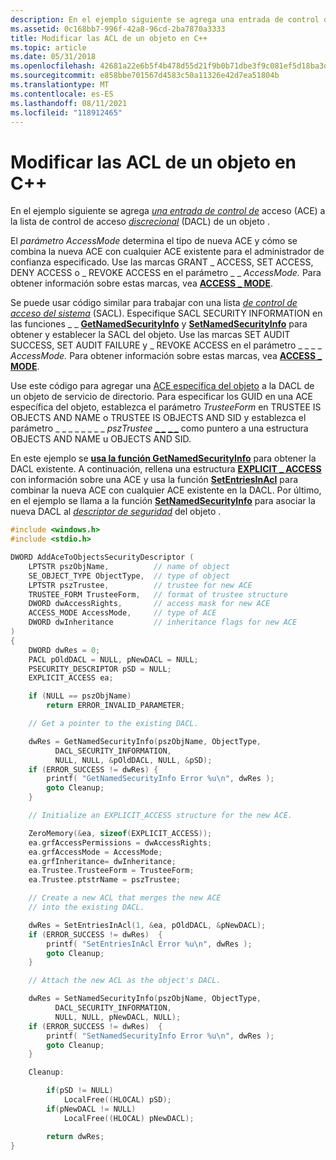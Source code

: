 ```yaml
---
description: En el ejemplo siguiente se agrega una entrada de control de acceso (ACE) a la lista de control de acceso discrecional (DACL) de un objeto .
ms.assetid: 0c168bb7-996f-42a8-96cd-2ba7870a3333
title: Modificar las ACL de un objeto en C++
ms.topic: article
ms.date: 05/31/2018
ms.openlocfilehash: 42681a22e6b5f4b478d55d21f9b0b71dbe3f9c081ef5d18ba3da7a33f8709d32
ms.sourcegitcommit: e858bbe701567d4583c50a11326e42d7ea51804b
ms.translationtype: MT
ms.contentlocale: es-ES
ms.lasthandoff: 08/11/2021
ms.locfileid: "118912465"
---
```

# <a name="modifying-the-acls-of-an-object-in-c"></a>Modificar las ACL de un objeto en C++

En el ejemplo siguiente se agrega [*una entrada de control de*](/windows/desktop/SecGloss/a-gly) acceso (ACE) a la lista de control de acceso [*discrecional*](/windows/desktop/SecGloss/d-gly) (DACL) de un objeto .

El *parámetro AccessMode* determina el tipo de nueva ACE y cómo se combina la nueva ACE con cualquier ACE existente para el administrador de confianza especificado. Use las marcas GRANT \_ ACCESS, SET ACCESS, DENY ACCESS o \_ REVOKE ACCESS en el parámetro \_ \_ *AccessMode.* Para obtener información sobre estas marcas, vea [**ACCESS \_ MODE**](/windows/win32/api/accctrl/ne-accctrl-access_mode).

Se puede usar código similar para trabajar con una lista [*de control de acceso del sistema*](/windows/desktop/SecGloss/s-gly) (SACL). Especifique SACL SECURITY INFORMATION en las funciones \_ \_ [**GetNamedSecurityInfo**](/windows/desktop/api/Aclapi/nf-aclapi-getnamedsecurityinfoa) y [**SetNamedSecurityInfo**](/windows/desktop/api/Aclapi/nf-aclapi-setnamedsecurityinfoa) para obtener y establecer la SACL del objeto. Use las marcas SET AUDIT SUCCESS, SET AUDIT FAILURE y \_ REVOKE ACCESS en el parámetro \_ \_ \_ \_ *AccessMode.* Para obtener información sobre estas marcas, vea [**ACCESS \_ MODE**](/windows/win32/api/accctrl/ne-accctrl-access_mode).

Use este código para agregar una [ACE específica del objeto](object-specific-aces.md) a la DACL de un objeto de servicio de directorio. Para especificar los GUID en una ACE específica del objeto, establezca el parámetro *TrusteeForm* en TRUSTEE IS OBJECTS AND NAME o TRUSTEE IS OBJECTS AND SID y establezca el parámetro \_ \_ \_ \_ \_ \_ \_ \_ *pszTrustee* [**\_ \_**](/windows/desktop/api/AccCtrl/ns-accctrl-objects_and_name_a) [**\_ \_**](/windows/desktop/api/AccCtrl/ns-accctrl-objects_and_sid) como puntero a una estructura OBJECTS AND NAME u OBJECTS AND SID.

En este ejemplo se [**usa la función GetNamedSecurityInfo**](/windows/desktop/api/Aclapi/nf-aclapi-getnamedsecurityinfoa) para obtener la DACL existente. A continuación, rellena una estructura [**EXPLICIT \_ ACCESS**](/windows/desktop/api/AccCtrl/ns-accctrl-explicit_access_a) con información sobre una ACE y usa la función [**SetEntriesInAcl**](/windows/desktop/api/Aclapi/nf-aclapi-setentriesinacla) para combinar la nueva ACE con cualquier ACE existente en la DACL. Por último, en el ejemplo se llama a la función [**SetNamedSecurityInfo**](/windows/desktop/api/Aclapi/nf-aclapi-setnamedsecurityinfoa) para asociar la nueva DACL al [*descriptor de seguridad*](/windows/desktop/SecGloss/s-gly) del objeto .


```C++
#include <windows.h>
#include <stdio.h>

DWORD AddAceToObjectsSecurityDescriptor (
    LPTSTR pszObjName,          // name of object
    SE_OBJECT_TYPE ObjectType,  // type of object
    LPTSTR pszTrustee,          // trustee for new ACE
    TRUSTEE_FORM TrusteeForm,   // format of trustee structure
    DWORD dwAccessRights,       // access mask for new ACE
    ACCESS_MODE AccessMode,     // type of ACE
    DWORD dwInheritance         // inheritance flags for new ACE
) 
{
    DWORD dwRes = 0;
    PACL pOldDACL = NULL, pNewDACL = NULL;
    PSECURITY_DESCRIPTOR pSD = NULL;
    EXPLICIT_ACCESS ea;

    if (NULL == pszObjName) 
        return ERROR_INVALID_PARAMETER;

    // Get a pointer to the existing DACL.

    dwRes = GetNamedSecurityInfo(pszObjName, ObjectType, 
          DACL_SECURITY_INFORMATION,
          NULL, NULL, &pOldDACL, NULL, &pSD);
    if (ERROR_SUCCESS != dwRes) {
        printf( "GetNamedSecurityInfo Error %u\n", dwRes );
        goto Cleanup; 
    }  

    // Initialize an EXPLICIT_ACCESS structure for the new ACE. 

    ZeroMemory(&ea, sizeof(EXPLICIT_ACCESS));
    ea.grfAccessPermissions = dwAccessRights;
    ea.grfAccessMode = AccessMode;
    ea.grfInheritance= dwInheritance;
    ea.Trustee.TrusteeForm = TrusteeForm;
    ea.Trustee.ptstrName = pszTrustee;

    // Create a new ACL that merges the new ACE
    // into the existing DACL.

    dwRes = SetEntriesInAcl(1, &ea, pOldDACL, &pNewDACL);
    if (ERROR_SUCCESS != dwRes)  {
        printf( "SetEntriesInAcl Error %u\n", dwRes );
        goto Cleanup; 
    }  

    // Attach the new ACL as the object's DACL.

    dwRes = SetNamedSecurityInfo(pszObjName, ObjectType, 
          DACL_SECURITY_INFORMATION,
          NULL, NULL, pNewDACL, NULL);
    if (ERROR_SUCCESS != dwRes)  {
        printf( "SetNamedSecurityInfo Error %u\n", dwRes );
        goto Cleanup; 
    }  

    Cleanup:

        if(pSD != NULL) 
            LocalFree((HLOCAL) pSD); 
        if(pNewDACL != NULL) 
            LocalFree((HLOCAL) pNewDACL); 

        return dwRes;
}

```



 

 
